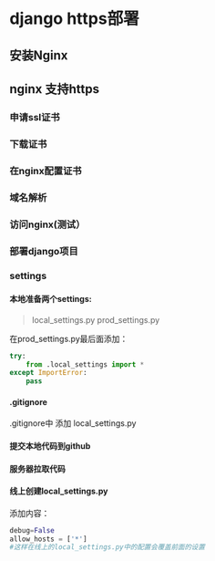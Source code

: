 # django https部署


## 安装Nginx




## nginx 支持https

### 申请ssl证书

### 下载证书

### 在nginx配置证书


### 域名解析

### 访问nginx(测试）


### 部署django项目

### settings

#### 本地准备两个settings:
>local_settings.py
>prod_settings.py

在prod_settings.py最后面添加：
```python
try:
    from .local_settings import *
except ImportError:
    pass
```

#### .gitignore
.gitignore中 添加 local_settings.py


#### 提交本地代码到github

#### 服务器拉取代码

#### 线上创建local_settings.py 
添加内容：
```python
debug=False
allow_hosts = ['*']
#这样在线上的local_settings.py中的配置会覆盖前面的设置
```

